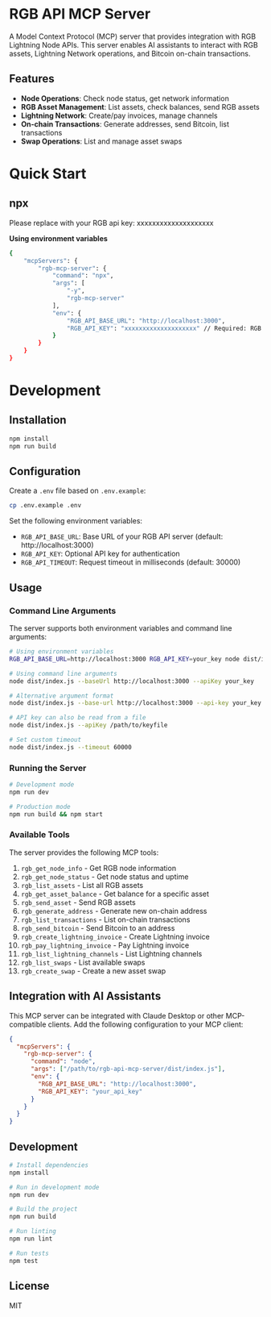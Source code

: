 # RGB API MCP Server

A Model Context Protocol (MCP) server that provides integration with RGB Lightning Node APIs. This server enables AI assistants to interact with RGB assets, Lightning Network operations, and Bitcoin on-chain transactions.

## Features

- **Node Operations**: Check node status, get network information
- **RGB Asset Management**: List assets, check balances, send RGB assets
- **Lightning Network**: Create/pay invoices, manage channels
- **On-chain Transactions**: Generate addresses, send Bitcoin, list transactions
- **Swap Operations**: List and manage asset swaps
# Quick Start
## npx
Please replace with your RGB api key:
xxxxxxxxxxxxxxxxxxxx

**Using environment variables**
```bash
{
    "mcpServers": {
        "rgb-mcp-server": {
            "command": "npx",
            "args": [
                "-y",
                "rgb-mcp-server"
            ],
            "env": {
                "RGB_API_BASE_URL": "http://localhost:3000",
                "RGB_API_KEY": "xxxxxxxxxxxxxxxxxxxx" // Required: RGB api key
            }
        }
    }
}
```

# Development

## Installation

```bash
npm install
npm run build
```

## Configuration

Create a `.env` file based on `.env.example`:

```bash
cp .env.example .env
```

Set the following environment variables:

- `RGB_API_BASE_URL`: Base URL of your RGB API server (default: http://localhost:3000)
- `RGB_API_KEY`: Optional API key for authentication
- `RGB_API_TIMEOUT`: Request timeout in milliseconds (default: 30000)

## Usage

### Command Line Arguments

The server supports both environment variables and command line arguments:

```bash
# Using environment variables
RGB_API_BASE_URL=http://localhost:3000 RGB_API_KEY=your_key node dist/index.js

# Using command line arguments
node dist/index.js --baseUrl http://localhost:3000 --apiKey your_key

# Alternative argument format
node dist/index.js --base-url http://localhost:3000 --api-key your_key

# API key can also be read from a file
node dist/index.js --apiKey /path/to/keyfile

# Set custom timeout
node dist/index.js --timeout 60000
```

### Running the Server

```bash
# Development mode
npm run dev

# Production mode
npm run build && npm start
```

### Available Tools

The server provides the following MCP tools:

1. `rgb_get_node_info` - Get RGB node information
2. `rgb_get_node_status` - Get node status and uptime
3. `rgb_list_assets` - List all RGB assets
4. `rgb_get_asset_balance` - Get balance for a specific asset
5. `rgb_send_asset` - Send RGB assets
6. `rgb_generate_address` - Generate new on-chain address
7. `rgb_list_transactions` - List on-chain transactions
8. `rgb_send_bitcoin` - Send Bitcoin to an address
9. `rgb_create_lightning_invoice` - Create Lightning invoice
10. `rgb_pay_lightning_invoice` - Pay Lightning invoice
11. `rgb_list_lightning_channels` - List Lightning channels
12. `rgb_list_swaps` - List available swaps
13. `rgb_create_swap` - Create a new asset swap

## Integration with AI Assistants

This MCP server can be integrated with Claude Desktop or other MCP-compatible clients. Add the following configuration to your MCP client:

```json
{
  "mcpServers": {
    "rgb-mcp-server": {
      "command": "node",
      "args": ["/path/to/rgb-api-mcp-server/dist/index.js"],
      "env": {
        "RGB_API_BASE_URL": "http://localhost:3000",
        "RGB_API_KEY": "your_api_key"
      }
    }
  }
}
```

## Development

```bash
# Install dependencies
npm install

# Run in development mode
npm run dev

# Build the project
npm run build

# Run linting
npm run lint

# Run tests
npm test
```

## License

MIT